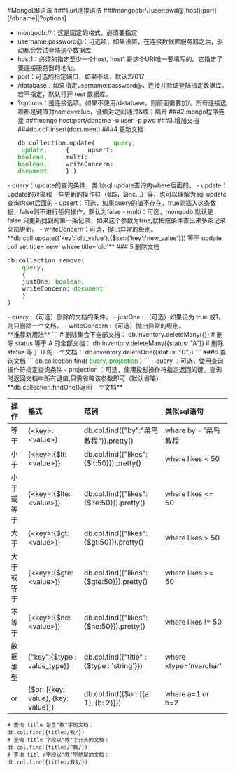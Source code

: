 #MongoDB语法
###1.url连接语法
###mongodb://[user:pwd@]host[:port][/dbname][?options]
- mongodb://：这是固定的格式，必须要指定
- username:password@：可选项，如果设置，在连接数据库服务器之后，驱动都会尝试登陆这个数据库
- host1：必须的指定至少一个host, host1 是这个URI唯一要填写的。它指定了要连接服务器的地址。
- port：可选的指定端口，如果不填，默认27017
- /database：如果指定username:password@，连接并验证登陆指定数据库。若不指定，默认打开 test 数据库。
- ?options：是连接选项。如果不使用/database，则前面需要加/。所有连接选项都是键值对name=value，键值对之间通过&或；隔开
###2.mongo程序连接
###mongo host:port/dbname -u user -p pwd
###3.增加文档
###db.coll.insert(document)
###4.更新文档
​<pre>
db.collection.update(
    <font color=#090>query</font>,
    <font color=#090>update</font>,
    {
    upsert: <font color=#090>boolean</font>,
    multi: <font color=#090>boolean</font>,
    writeConcern: <font color=#090>document</font>
    }
)
</pre>
- query：update的查询条件，类似sql update查询内where后面的。  
- update：update的对象和一些更新的操作符（如$，$inc...）等，也可以理解为sql update查询内set后面的  
- upsert：可选，如果query的值不存在，true则插入这条数据，false则不进行任何操作，默认为false  
- multi：可选，mongodb 默认是false,只更新找到的第一条记录，如果这个参数为true,就把按条件查出来多条记录全部更新。  
- writeConcern：可选，抛出异常的级别。  
**db.coll.update({'key':'old_value'},{$set:{'key':'new_value'}}) 等于 update coll set title='new' where title='old'**
### 5.删除文档
<pre>
db.collection.remove(
    <font color=#090>query</font>,
    {
    justOne: <font color=#090>boolean</font>,
    writeConcern: <font color=#090>document</font>
    }
)
</pre>
- query :（可选）删除的文档的条件。  
- justOne : （可选）如果设为 true 或1，则只删除一个文档。  
- writeConcern :（可选）抛出异常的级别。
<br>**推荐新用法**
```
# 删除集合下全部文档：
db.inventory.deleteMany({})
# 删除 status 等于 A 的全部文档：
db.inventory.deleteMany({status: "A"})
# 删除 status 等于 D 的一个文档：
db.inventory.deleteOne({status: "D"})
```
###6.查询文档
```
db.collection.find(
    <font color=#090>query</font>, 
    <font color=#090>projection</font>
)
```
- query ：可选，使用查询操作符指定查询条件  
- projection ：可选，使用投影操作符指定返回的键。查询时返回文档中所有键值,只需省略该参数即可（默认省略）  
**db.collection.findOne()返回一个文档**

操作|格式|范例|类似sql语句
:-|:-|:-|:-
等于|{\<key>:\<value>}|db.col.find({"by":"菜鸟教程"}).pretty()|where by = '菜鸟教程'|
小于	|{\<key>:{$lt:\<value>}}|db.col.find({"likes":{$lt:50}}).pretty()|where likes < 50
小于或等于|{\<key>:{$lte:\<value>}}|db.col.find({"likes":{$lte:50}}).pretty()|where likes <= 50
大于|{\<key>:{$gt:\<value>}}|db.col.find({"likes":{$gt:50}}).pretty()|where likes > 50
大于或等于|{\<key>:{$gte:\<value>}}|db.col.find({"likes":{$gte:50}}).pretty()	|where likes >= 50
不等于|{\<key>:{$ne:\<value>}}|db.col.find({"likes":{$ne:50}}).pretty()|where likes != 50
数据类型|{"key":{$type : value_type}}|db.col.find({"title" : {$type : 'string'}})|where xtype='nvarchar'
or|{$or: [{key: value}, {key: value}]}|db.col.find({$or: [{a: 1}, {b: 2}]})|where a=1 or b=2
```
# 查询 title 包含"教"字的文档：
db.col.find({title:/教/})
# 查询 title 字段以"教"字开头的文档：
db.col.find({title:/^教/})
# 查询 titl e字段以"教"字结尾的文档：
db.col.find({title:/教$/})
```
